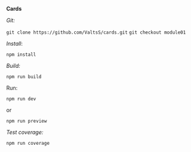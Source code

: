 **Cards**

*Git:*

`git clone https://github.com/ValtsS/cards.git`
`git checkout module01`

*Install*:

`npm install`


*Build:*

`npm run build`

Run:

`npm run dev`

or

`npm run preview`



*Test coverage:*

`npm run coverage`
